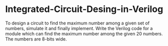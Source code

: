 # Integrated-Circuit-Desing-in-Verilog
To design a circuit to find the maximum number among a given set of numbers, simulate it and finally implement.
 Write the Verilog code for a module which can find the maximum number
among the given 20 numbers. The numbers are 8-bits wide.
